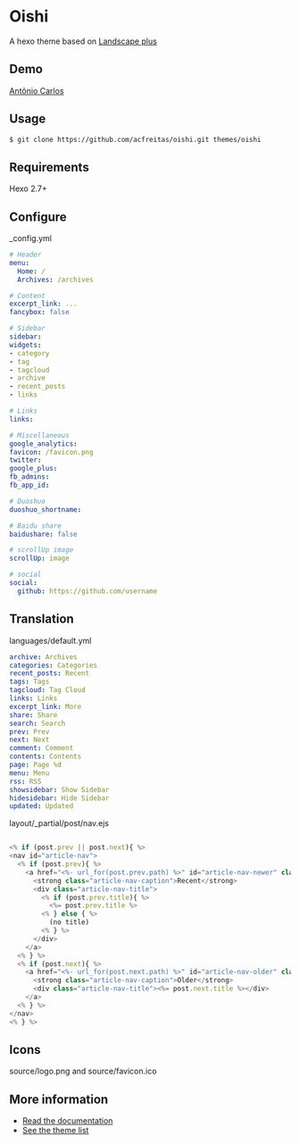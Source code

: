 # Oishi

A hexo theme based on [Landscape plus](https://github.com/xiangming/landscape-plus) 

## Demo

[Antônio Carlos](http://acfreitas.com/)

## Usage

``` bash
$ git clone https://github.com/acfreitas/oishi.git themes/oishi
```
## Requirements

Hexo 2.7+ 

## Configure

_config.yml

```yml
# Header
menu:
  Home: /
  Archives: /archives

# Content
excerpt_link: ...
fancybox: false

# Sidebar
sidebar: 
widgets:
- category
- tag
- tagcloud
- archive
- recent_posts
- links

# Links
links:

# Miscellaneous
google_analytics:
favicon: /favicon.png
twitter:
google_plus:
fb_admins: 
fb_app_id:

# Duoshuo
duoshuo_shortname: 

# Baidu share
baidushare: false

# scrollUp image
scrollUp: image

# social
social:
  github: https://github.com/username
```

## Translation

languages/default.yml

```yml
archive: Archives
categories: Categories
recent_posts: Recent
tags: Tags
tagcloud: Tag Cloud
links: Links
excerpt_link: More
share: Share
search: Search
prev: Prev
next: Next
comment: Comment
contents: Contents
page: Page %d
menu: Menu
rss: RSS
showsidebar: Show Sidebar
hidesidebar: Hide Sidebar
updated: Updated
```
layout/_partial/post/nav.ejs

```js

<% if (post.prev || post.next){ %>
<nav id="article-nav">
  <% if (post.prev){ %>
    <a href="<%- url_for(post.prev.path) %>" id="article-nav-newer" class="article-nav-link-wrap">
      <strong class="article-nav-caption">Recent</strong>
      <div class="article-nav-title">
        <% if (post.prev.title){ %>
          <%= post.prev.title %>
        <% } else { %>
          (no title)
        <% } %>
      </div>
    </a>
  <% } %>
  <% if (post.next){ %>
    <a href="<%- url_for(post.next.path) %>" id="article-nav-older" class="article-nav-link-wrap">
      <strong class="article-nav-caption">Older</strong>
      <div class="article-nav-title"><%= post.next.title %></div>
    </a>
  <% } %>
</nav>
<% } %>
```

## Icons

source/logo.png
and 
source/favicon.ico

## More information

* [Read the documentation](http://hexo.io/)
* [See the theme list](https://github.com/hexojs/hexo/wiki/Themes)
